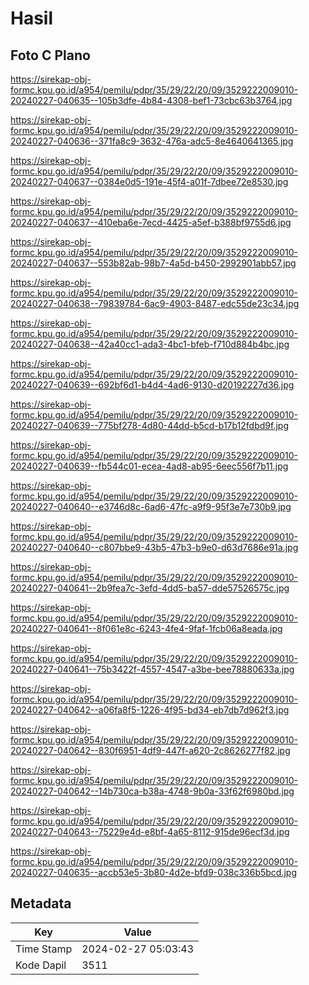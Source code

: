 # Hasil

## Foto C Plano

https://sirekap-obj-formc.kpu.go.id/a954/pemilu/pdpr/35/29/22/20/09/3529222009010-20240227-040635--105b3dfe-4b84-4308-bef1-73cbc63b3764.jpg

https://sirekap-obj-formc.kpu.go.id/a954/pemilu/pdpr/35/29/22/20/09/3529222009010-20240227-040636--371fa8c9-3632-476a-adc5-8e4640641365.jpg

https://sirekap-obj-formc.kpu.go.id/a954/pemilu/pdpr/35/29/22/20/09/3529222009010-20240227-040637--0384e0d5-191e-45f4-a01f-7dbee72e8530.jpg

https://sirekap-obj-formc.kpu.go.id/a954/pemilu/pdpr/35/29/22/20/09/3529222009010-20240227-040637--410eba6e-7ecd-4425-a5ef-b388bf9755d6.jpg

https://sirekap-obj-formc.kpu.go.id/a954/pemilu/pdpr/35/29/22/20/09/3529222009010-20240227-040637--553b82ab-98b7-4a5d-b450-2992901abb57.jpg

https://sirekap-obj-formc.kpu.go.id/a954/pemilu/pdpr/35/29/22/20/09/3529222009010-20240227-040638--79839784-6ac9-4903-8487-edc55de23c34.jpg

https://sirekap-obj-formc.kpu.go.id/a954/pemilu/pdpr/35/29/22/20/09/3529222009010-20240227-040638--42a40cc1-ada3-4bc1-bfeb-f710d884b4bc.jpg

https://sirekap-obj-formc.kpu.go.id/a954/pemilu/pdpr/35/29/22/20/09/3529222009010-20240227-040639--692bf6d1-b4d4-4ad6-9130-d20192227d36.jpg

https://sirekap-obj-formc.kpu.go.id/a954/pemilu/pdpr/35/29/22/20/09/3529222009010-20240227-040639--775bf278-4d80-44dd-b5cd-b17b12fdbd9f.jpg

https://sirekap-obj-formc.kpu.go.id/a954/pemilu/pdpr/35/29/22/20/09/3529222009010-20240227-040639--fb544c01-ecea-4ad8-ab95-6eec556f7b11.jpg

https://sirekap-obj-formc.kpu.go.id/a954/pemilu/pdpr/35/29/22/20/09/3529222009010-20240227-040640--e3746d8c-6ad6-47fc-a9f9-95f3e7e730b9.jpg

https://sirekap-obj-formc.kpu.go.id/a954/pemilu/pdpr/35/29/22/20/09/3529222009010-20240227-040640--c807bbe9-43b5-47b3-b9e0-d63d7686e91a.jpg

https://sirekap-obj-formc.kpu.go.id/a954/pemilu/pdpr/35/29/22/20/09/3529222009010-20240227-040641--2b9fea7c-3efd-4dd5-ba57-dde57526575c.jpg

https://sirekap-obj-formc.kpu.go.id/a954/pemilu/pdpr/35/29/22/20/09/3529222009010-20240227-040641--8f061e8c-6243-4fe4-9faf-1fcb06a8eada.jpg

https://sirekap-obj-formc.kpu.go.id/a954/pemilu/pdpr/35/29/22/20/09/3529222009010-20240227-040641--75b3422f-4557-4547-a3be-bee78880633a.jpg

https://sirekap-obj-formc.kpu.go.id/a954/pemilu/pdpr/35/29/22/20/09/3529222009010-20240227-040642--a06fa8f5-1226-4f95-bd34-eb7db7d962f3.jpg

https://sirekap-obj-formc.kpu.go.id/a954/pemilu/pdpr/35/29/22/20/09/3529222009010-20240227-040642--830f6951-4df9-447f-a620-2c8626277f82.jpg

https://sirekap-obj-formc.kpu.go.id/a954/pemilu/pdpr/35/29/22/20/09/3529222009010-20240227-040642--14b730ca-b38a-4748-9b0a-33f62f6980bd.jpg

https://sirekap-obj-formc.kpu.go.id/a954/pemilu/pdpr/35/29/22/20/09/3529222009010-20240227-040643--75229e4d-e8bf-4a65-8112-915de96ecf3d.jpg

https://sirekap-obj-formc.kpu.go.id/a954/pemilu/pdpr/35/29/22/20/09/3529222009010-20240227-040635--accb53e5-3b80-4d2e-bfd9-038c336b5bcd.jpg


## Metadata

| Key        | Value               |
| ---------- | ------------------- |
| Time Stamp | 2024-02-27 05:03:43 |
| Kode Dapil | 3511                |



